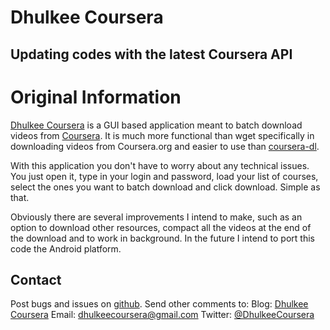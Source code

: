 # Dhulkee Coursera

## Updating codes with the latest Coursera API

# Original Information
[Dhulkee Coursera][1] is a GUI based application meant to batch download
videos from [Coursera][2]. It is much more functional than wget specifically
in downloading videos from Coursera.org and easier to use than [coursera-dl][3].

With this application you don't have to worry about any technical issues.
You just open it, type in your login and password, load your list of
courses, select the ones you want to batch download and click download.
Simple as that.

Obviously there are several improvements I intend to make, such as an option
to download other resources, compact all the videos at the end of the download
and to work in background. In the future I intend to port this code the 
Android platform.

## Contact

Post bugs and issues on [github][4]. Send other comments to:
Blog: [Dhulkee Coursera][1]
Email: dhulkeecoursera@gmail.com
Twitter: [@DhulkeeCoursera][5]

[1]: https://dhulkeecoursera.blogspot.com
[2]: https://www.coursera.org
[3]: https://github.com/coursera-dl/coursera
[4]: https://github.com/dhulke/DhulkeeCoursera/issues
[5]: https://twitter.com/DhulkeeCoursera
